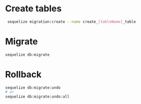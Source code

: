 # Create tables

```bash
 sequelize migration:create --name create_[tableName]_table
```

# Migrate

```bash
sequelize db:migrate
```

# Rollback

```bash
sequelize db:migrate:undo
# or
sequelize db:migrate:undo:all
```
